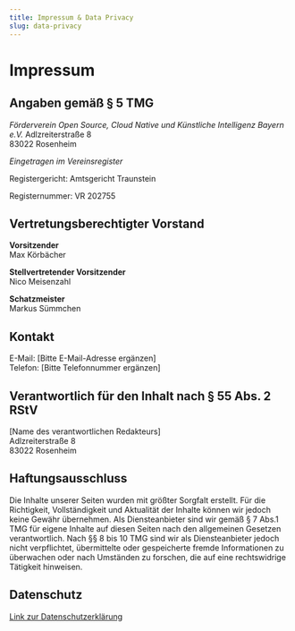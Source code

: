 ```yaml
---
title: Impressum & Data Privacy
slug: data-privacy
---
```


# Impressum

## Angaben gemäß § 5 TMG

*Förderverein Open Source, Cloud Native und Künstliche Intelligenz Bayern e.V.*
Adlzreiterstraße 8  
83022 Rosenheim  

*Eingetragen im Vereinsregister*

Registergericht: Amtsgericht Traunstein

Registernummer: VR 202755

## Vertretungsberechtigter Vorstand

**Vorsitzender**  
Max Körbächer  

**Stellvertretender Vorsitzender**  
Nico Meisenzahl  

**Schatzmeister**  
Markus Sümmchen  

## Kontakt

E-Mail: [Bitte E-Mail-Adresse ergänzen]  
Telefon: [Bitte Telefonnummer ergänzen]

## Verantwortlich für den Inhalt nach § 55 Abs. 2 RStV

[Name des verantwortlichen Redakteurs]  
Adlzreiterstraße 8  
83022 Rosenheim

## Haftungsausschluss

Die Inhalte unserer Seiten wurden mit größter Sorgfalt erstellt. Für die Richtigkeit, Vollständigkeit und Aktualität der Inhalte können wir jedoch keine Gewähr übernehmen. Als Diensteanbieter sind wir gemäß § 7 Abs.1 TMG für eigene Inhalte auf diesen Seiten nach den allgemeinen Gesetzen verantwortlich. Nach §§ 8 bis 10 TMG sind wir als Diensteanbieter jedoch nicht verpflichtet, übermittelte oder gespeicherte fremde Informationen zu überwachen oder nach Umständen zu forschen, die auf eine rechtswidrige Tätigkeit hinweisen.

## Datenschutz

[Link zur Datenschutzerklärung](https://whiteduck.de/datenschutz/)
